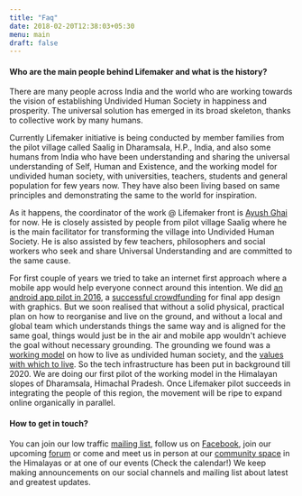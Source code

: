 ```yaml
---
title: "Faq"
date: 2018-02-20T12:38:03+05:30
menu: main
draft: false 
---
```

#### Who are the main people behind Lifemaker and what is the history?

There are many people across India and the world who are working towards the vision of establishing Undivided Human Society in happiness and prosperity. The universal solution has emerged in its broad skeleton, thanks to collective work by many humans. 

Currently Lifemaker initiative is being conducted by member families from the pilot village called Saalig in Dharamsala, H.P., India, and also some humans from India who have been understanding and sharing the universal understanding of Self, Human and Existence, and the working model for undivided human society, with universities, teachers, students and general population for few years now. They have also been living based on same principles and demonstrating the same to the world for inspiration.

As it happens, the coordinator of the work @ Lifemaker front is [Ayush Ghai](/ayush) for now. He is closely assisted by people from pilot village Saalig where he is the main facilitator for transforming the village into Undivided Human Society. He is also assisted by few teachers, philosophers and social workers who seek and share Universal Understanding and are committed to the same cause.

For first couple of years we tried to take an internet first approach where a mobile app would help everyone connect around this intention. We did [an android app pilot in 2016](https://github.com/mindgreppers/lifemaker), a [successful crowdfunding](https://www.ketto.org/fundraiser/lifemaker) for final app design with graphics. But we soon realised that without a solid physical, practical plan on how to reorganise and live on the ground, and without a local and global team which understands things the same way and is aligned for the same goal, things would just be in the air and mobile app wouldn't achieve the goal without necessary grounding. The grounding we found was a [working model](/approach) on how to live as undivided human society, and the [values with which to live](/values). So the tech infrastructure has been put in background till 2020. We are doing our first pilot of the working model in the Himalayan slopes of Dharamsala, Himachal Pradesh. Once Lifemaker pilot succeeds in integrating the people of this region, the movement will be ripe to expand online organically in parallel. 

#### How to get in touch?
You can join our low traffic [mailing list](https://lists.riseup.net/www/subscribe/lifemaker), follow us on [Facebook](https://facebook.com/lifemaker-app), join our upcoming [forum](/forum) or come and meet us in person at our [community space](https://www.openstreetmap.org/node/5424351357#map=19/32.19787/76.36606) in the Himalayas or at one of our events (Check the calendar!) We keep making announcements on our social channels and mailing list about latest and greatest updates.

